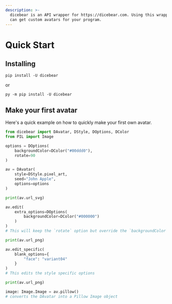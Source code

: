 ```yaml
---
description: >-
  dicebear is an API wrapper for https://dicebear.com. Using this wrapper you
  can get custom avatars for your program.
---
```


# Quick Start

## Installing

```shell
pip install -U dicebear
```

or

```shell
py -m pip install -U dicebear
```

## Make your first avatar

Here's a quick example on how to quickly make your first own avatar.

```python
from dicebear import DAvatar, DStyle, DOptions, DColor
from PIL import Image

options = DOptions(
    backgroundColor=DColor("#00ddd0"),
    rotate=90
)

av = DAvatar(
    style=DStyle.pixel_art,
    seed="John Apple",
    options=options
)

print(av.url_svg)

av.edit(
    extra_options=DOptions(
        backgroundColor=DColor("#000000")
    )
)
# This will keep the `rotate` option but override the `backgroundColor` option

print(av.url_png)

av.edit_specific(
    blank_options={
        "face": "variant04"
    }
)
# This edits the style specific options

print(av.url_png)

image: Image.Image = av.pillow()
# converts the DAvatar into a Pillow Image object
```
